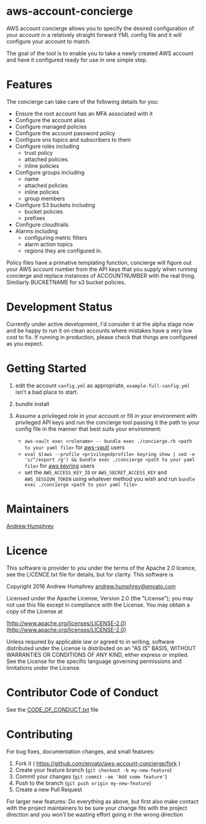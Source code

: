 # aws-account-concierge

AWS account concierge allows you to specify the desired configuration 
of your account in a relatively straight forward YML config file and 
it will configure your account to match.

The goal of the tool is to enable you to take a newly created 
AWS account and have it configured ready for use in one simple
step.

# Features

The concierge can take care of the following details for you:

- Ensure the root account has an MFA associated with it
- Configure the account alias
- Configure managed policies
- Configure the account password policy
- Configure sns topics and subscribers to them
- Configure roles including
  - trust policy
  - attached policies
  - inline policies
- Configure groups including
  - name
  - attached policies
  - inline policies
  - group members
- Configure S3 buckets including
  - bucket policies
  - prefixes
- Configure cloudtrails
- Alarms including
  - configuring metric filters
  - alarm action topics
  - regions they are configured in.

Policy files have a primative templating function, concierge
will figure out your AWS account number from the API keys that
you supply when running concierge and replace instances of
ACCOUNTNUMBER with the real thing.  Similiarly BUCKETNAME for
s3 bucket policies.

  
# Development Status

Currently under active development, I'd consider it at the alpha stage now and be happy to run it on clean accounts where mistakes have a very low cost to fix.  If running in production, please check that things are configured as you expect.


# Getting Started

1.  edit the account `config.yml` as appropriate, `example-full-config.yml` isn't a bad place to start.
2.  bundle install
3.  Assume a privileged role in your account or fill in your environment with privileged API keys and run the concierge tool passing it the path to your config file in the manner that best suits your environment:

    * `aws-vault exec <rolename> -- bundle exec ./concierge.rb <path to your yaml file>` for
    [aws-vault](https://github.com/99designs/aws-vault) users
    * `eval $(aws --profile <privilegedprofile> keyring show | sed -e 's/^/export /g') && bundle exec ./concierge <path to your yaml file>` for [aws keyring](https://github.com/sj26/awscli-keyring) users
    * set the `AWS_ACCESS_KEY_ID` or `AWS_SECRET_ACCESS_KEY` and `AWS_SESSION_TOKEN` using whatever method you wish and run `bundle exec ./concierge <path to your yaml file>`

# Maintainers

[Andrew Humphrey](https://github.com/andrewjhumphrey)

# Licence

This software is provider to you under the terms of the Apache 2.0 licence, see the LICENCE.txt file for details, but for clarity.  This software is 

Copyright 2016 Andrew Humphrey andrew.humphrey@envato.com

Licensed under the Apache License, Version 2.0 (the "License");
you may not use this file except in compliance with the License.
You may obtain a copy of the License at

[http://www.apache.org/licenses/LICENSE-2.0](http://www.apache.org/licenses/LICENSE-2.0)

Unless required by applicable law or agreed to in writing, software
distributed under the License is distributed on an "AS IS" BASIS,
WITHOUT WARRANTIES OR CONDITIONS OF ANY KIND, either express or implied.
See the License for the specific language governing permissions and
limitations under the License. 

# Contributor Code of Conduct

See the [CODE_OF_CONDUCT.txt](https://github.com/envato/aws_account_concierge/blob/master/CODE_OF_CONDUCT.txt) file


# Contributing

For bug fixes, documentation changes, and small features:  
1. Fork it ( https://github.com/envato/aws-account-concierge/fork )  
2. Create your feature branch (`git checkout -b my-new-feature`)  
3. Commit your changes (`git commit -am 'Add some feature'`)  
4. Push to the branch (`git push origin my-new-feature`)  
5. Create a new Pull Request  

For larger new features: Do everything as above, but first also make contact with the project maintainers to be sure your change fits with the project direction and you won't be wasting effort going in the wrong direction

